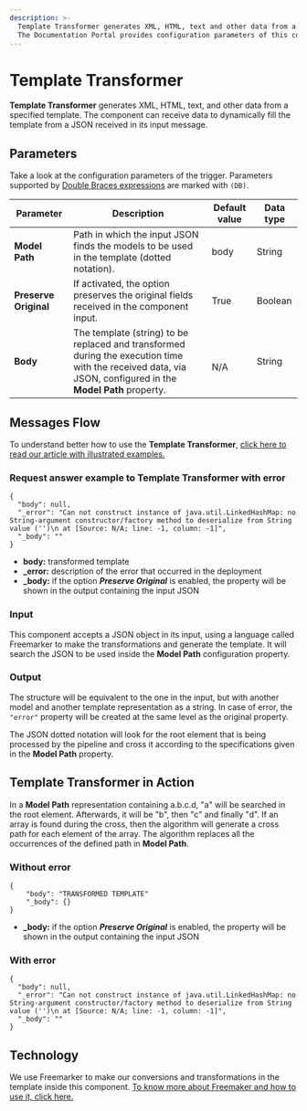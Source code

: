 ```yaml
---
description: >-
  Template Transformer generates XML, HTML, text and other data from a template.
  The Documentation Portal provides configuration parameters of this component.
---
```


# Template Transformer

**Template Transformer** generates XML, HTML, text, and other data from a specified template. The component can receive data to dynamically fill the template from a JSON received in its input message.

## Parameters

Take a look at the configuration parameters of the trigger. Parameters supported by [Double Braces expressions](../../../build/double-braces/) are marked with `(DB)`.

<table data-full-width="true"><thead><tr><th>Parameter</th><th>Description</th><th>Default value</th><th>Data type</th></tr></thead><tbody><tr><td><strong>Model Path</strong></td><td>Path in which the input JSON finds the models to be used in the template (dotted notation).</td><td>body<br></td><td>String</td></tr><tr><td><strong>Preserve Original</strong></td><td>If activated, the option preserves the original fields received in the component input.</td><td>True</td><td>Boolean</td></tr><tr><td><strong>Body</strong></td><td>The template (string) to be replaced and transformed during the execution time with the received data, via JSON, configured in the <strong>Model Path</strong> property.</td><td><br>N/A</td><td>String</td></tr></tbody></table>

## Messages Flow <a href="#messages-flow" id="messages-flow"></a>

To understand better how to use the **Template Transformer**, [click here to read our article with illustrated examples.](https://docs.digibee.com/documentation/components/tools/template-transformer/template-and-its-uses)

### Request answer example to Template Transformer with error <a href="#request-answer-example-to-template-transformer-with-error" id="request-answer-example-to-template-transformer-with-error"></a>

```
{
  "body": null,
  "_error": "Can not construct instance of java.util.LinkedHashMap: no String-argument constructor/factory method to deserialize from String value ('')\n at [Source: N/A; line: -1, column: -1]",
  "_body": ""
}
```

* **body:** transformed template
* **\_error:** description of the error that occurred in the deployment
* **\_body:** if the option _**Preserve Original**_ is enabled, the property will be shown in the output containing the input JSON

### Input <a href="#input" id="input"></a>

This component accepts a JSON object in its input, using a language called Freemarker to make the transformations and generate the template. It will search the JSON to be used inside the **Model Path** configuration property.

### Output <a href="#output" id="output"></a>

The structure will be equivalent to the one in the input, but with another model and another template representation as a string. In case of error, the `"error"` property will be created at the same level as the original property.

The JSON dotted notation will look for the root element that is being processed by the pipeline and cross it according to the specifications given in the **Model Path** property.

## Template Transformer in Action <a href="#template-transformer-in-action" id="template-transformer-in-action"></a>

In a **Model Path** representation containing a.b.c.d, "a" will be searched in the root element. Afterwards, it will be "b", then "c" and finally "d". If an array is found during the cross, then the algorithm will generate a cross path for each element of the array. The algorithm replaces all the occurrences of the defined path in **Model Path**.

### **Without error**

```
{ 
    "body": "TRANSFORMED TEMPLATE"
    "_body": {}
}
```

* **\_body:** if the option _**Preserve Original**_ is enabled, the property will be shown in the output containing the input JSON

### **With error**

```
{
  "body": null,
  "_error": "Can not construct instance of java.util.LinkedHashMap: no String-argument constructor/factory method to deserialize from String value ('')\n at [Source: N/A; line: -1, column: -1]",
  "_body": ""
}
```

## Technology <a href="#technology" id="technology"></a>

We use Freemarker to make our conversions and transformations in the template inside this component. [To know more about Freemaker and how to use it, click here.](https://freemarker.apache.org/docs/dgui\_template\_exp.html)
